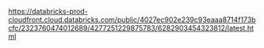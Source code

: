 https://databricks-prod-cloudfront.cloud.databricks.com/public/4027ec902e239c93eaaa8714f173bcfc/2323760474012689/4277251229875783/6282903454323812/latest.html